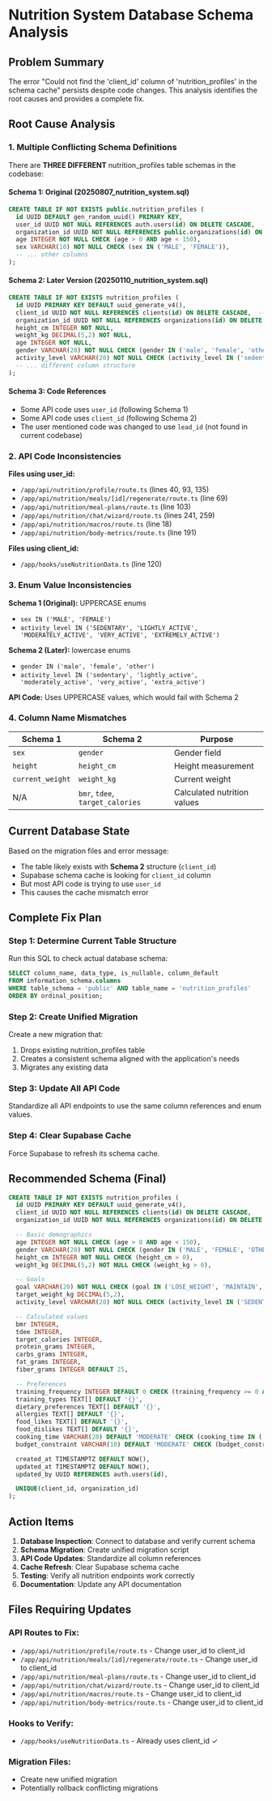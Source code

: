 # Nutrition System Database Schema Analysis

## Problem Summary

The error "Could not find the 'client_id' column of 'nutrition_profiles' in the schema cache" persists despite code changes. This analysis identifies the root causes and provides a complete fix.

## Root Cause Analysis

### 1. Multiple Conflicting Schema Definitions

There are **THREE DIFFERENT** nutrition_profiles table schemas in the codebase:

#### Schema 1: Original (20250807_nutrition_system.sql)

```sql
CREATE TABLE IF NOT EXISTS public.nutrition_profiles (
  id UUID DEFAULT gen_random_uuid() PRIMARY KEY,
  user_id UUID NOT NULL REFERENCES auth.users(id) ON DELETE CASCADE,  -- ❌ Uses user_id
  organization_id UUID NOT NULL REFERENCES public.organizations(id) ON DELETE CASCADE,
  age INTEGER NOT NULL CHECK (age > 0 AND age < 150),
  sex VARCHAR(10) NOT NULL CHECK (sex IN ('MALE', 'FEMALE')),
  -- ... other columns
);
```

#### Schema 2: Later Version (20250110_nutrition_system.sql)

```sql
CREATE TABLE IF NOT EXISTS nutrition_profiles (
  id UUID PRIMARY KEY DEFAULT uuid_generate_v4(),
  client_id UUID NOT NULL REFERENCES clients(id) ON DELETE CASCADE,  -- ❌ Uses client_id
  organization_id UUID NOT NULL REFERENCES organizations(id) ON DELETE CASCADE,
  height_cm INTEGER NOT NULL,
  weight_kg DECIMAL(5,2) NOT NULL,
  age INTEGER NOT NULL,
  gender VARCHAR(20) NOT NULL CHECK (gender IN ('male', 'female', 'other')),  -- ❌ Lowercase enums
  activity_level VARCHAR(20) NOT NULL CHECK (activity_level IN ('sedentary', 'lightly_active', 'moderately_active', 'very_active', 'extra_active')),  -- ❌ Lowercase enums
  -- ... different column structure
);
```

#### Schema 3: Code References

- Some API code uses `user_id` (following Schema 1)
- Some API code uses `client_id` (following Schema 2)
- The user mentioned code was changed to use `lead_id` (not found in current codebase)

### 2. API Code Inconsistencies

**Files using user_id:**

- `/app/api/nutrition/profile/route.ts` (lines 40, 93, 135)
- `/app/api/nutrition/meals/[id]/regenerate/route.ts` (line 69)
- `/app/api/nutrition/meal-plans/route.ts` (line 103)
- `/app/api/nutrition/chat/wizard/route.ts` (lines 241, 259)
- `/app/api/nutrition/macros/route.ts` (line 18)
- `/app/api/nutrition/body-metrics/route.ts` (line 191)

**Files using client_id:**

- `/app/hooks/useNutritionData.ts` (line 120)

### 3. Enum Value Inconsistencies

**Schema 1 (Original):** UPPERCASE enums

- `sex IN ('MALE', 'FEMALE')`
- `activity_level IN ('SEDENTARY', 'LIGHTLY_ACTIVE', 'MODERATELY_ACTIVE', 'VERY_ACTIVE', 'EXTREMELY_ACTIVE')`

**Schema 2 (Later):** lowercase enums

- `gender IN ('male', 'female', 'other')`
- `activity_level IN ('sedentary', 'lightly_active', 'moderately_active', 'very_active', 'extra_active')`

**API Code:** Uses UPPERCASE values, which would fail with Schema 2

### 4. Column Name Mismatches

| Schema 1         | Schema 2                         | Purpose                     |
| ---------------- | -------------------------------- | --------------------------- |
| `sex`            | `gender`                         | Gender field                |
| `height`         | `height_cm`                      | Height measurement          |
| `current_weight` | `weight_kg`                      | Current weight              |
| N/A              | `bmr`, `tdee`, `target_calories` | Calculated nutrition values |

## Current Database State

Based on the migration files and error message:

- The table likely exists with **Schema 2** structure (`client_id`)
- Supabase schema cache is looking for `client_id` column
- But most API code is trying to use `user_id`
- This causes the cache mismatch error

## Complete Fix Plan

### Step 1: Determine Current Table Structure

Run this SQL to check actual database schema:

```sql
SELECT column_name, data_type, is_nullable, column_default
FROM information_schema.columns
WHERE table_schema = 'public' AND table_name = 'nutrition_profiles'
ORDER BY ordinal_position;
```

### Step 2: Create Unified Migration

Create a new migration that:

1. Drops existing nutrition_profiles table
2. Creates a consistent schema aligned with the application's needs
3. Migrates any existing data

### Step 3: Update All API Code

Standardize all API endpoints to use the same column references and enum values.

### Step 4: Clear Supabase Cache

Force Supabase to refresh its schema cache.

## Recommended Schema (Final)

```sql
CREATE TABLE IF NOT EXISTS nutrition_profiles (
  id UUID PRIMARY KEY DEFAULT uuid_generate_v4(),
  client_id UUID NOT NULL REFERENCES clients(id) ON DELETE CASCADE,
  organization_id UUID NOT NULL REFERENCES organizations(id) ON DELETE CASCADE,

  -- Basic demographics
  age INTEGER NOT NULL CHECK (age > 0 AND age < 150),
  gender VARCHAR(20) NOT NULL CHECK (gender IN ('MALE', 'FEMALE', 'OTHER')),
  height_cm INTEGER NOT NULL CHECK (height_cm > 0),
  weight_kg DECIMAL(5,2) NOT NULL CHECK (weight_kg > 0),

  -- Goals
  goal VARCHAR(20) NOT NULL CHECK (goal IN ('LOSE_WEIGHT', 'MAINTAIN', 'GAIN_MUSCLE', 'IMPROVE_HEALTH')),
  target_weight_kg DECIMAL(5,2),
  activity_level VARCHAR(20) NOT NULL CHECK (activity_level IN ('SEDENTARY', 'LIGHTLY_ACTIVE', 'MODERATELY_ACTIVE', 'VERY_ACTIVE', 'EXTRA_ACTIVE')),

  -- Calculated values
  bmr INTEGER,
  tdee INTEGER,
  target_calories INTEGER,
  protein_grams INTEGER,
  carbs_grams INTEGER,
  fat_grams INTEGER,
  fiber_grams INTEGER DEFAULT 25,

  -- Preferences
  training_frequency INTEGER DEFAULT 0 CHECK (training_frequency >= 0 AND training_frequency <= 7),
  training_types TEXT[] DEFAULT '{}',
  dietary_preferences TEXT[] DEFAULT '{}',
  allergies TEXT[] DEFAULT '{}',
  food_likes TEXT[] DEFAULT '{}',
  food_dislikes TEXT[] DEFAULT '{}',
  cooking_time VARCHAR(20) DEFAULT 'MODERATE' CHECK (cooking_time IN ('MINIMAL', 'MODERATE', 'EXTENSIVE')),
  budget_constraint VARCHAR(10) DEFAULT 'MODERATE' CHECK (budget_constraint IN ('LOW', 'MODERATE', 'HIGH')),

  created_at TIMESTAMPTZ DEFAULT NOW(),
  updated_at TIMESTAMPTZ DEFAULT NOW(),
  updated_by UUID REFERENCES auth.users(id),

  UNIQUE(client_id, organization_id)
);
```

## Action Items

1. **Database Inspection**: Connect to database and verify current schema
2. **Schema Migration**: Create unified migration script
3. **API Code Updates**: Standardize all column references
4. **Cache Refresh**: Clear Supabase schema cache
5. **Testing**: Verify all nutrition endpoints work correctly
6. **Documentation**: Update any API documentation

## Files Requiring Updates

### API Routes to Fix:

- `/app/api/nutrition/profile/route.ts` - Change user_id to client_id
- `/app/api/nutrition/meals/[id]/regenerate/route.ts` - Change user_id to client_id
- `/app/api/nutrition/meal-plans/route.ts` - Change user_id to client_id
- `/app/api/nutrition/chat/wizard/route.ts` - Change user_id to client_id
- `/app/api/nutrition/macros/route.ts` - Change user_id to client_id
- `/app/api/nutrition/body-metrics/route.ts` - Change user_id to client_id

### Hooks to Verify:

- `/app/hooks/useNutritionData.ts` - Already uses client_id ✓

### Migration Files:

- Create new unified migration
- Potentially rollback conflicting migrations
